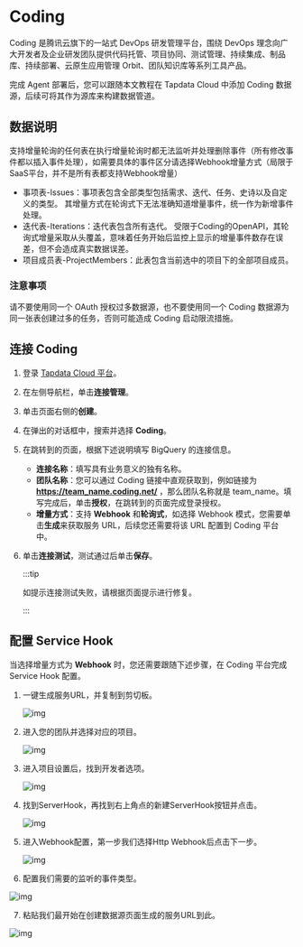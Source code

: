 # Coding

Coding 是腾讯云旗下的一站式 DevOps 研发管理平台，围绕 DevOps 理念向广大开发者及企业研发团队提供代码托管、项目协同、测试管理、持续集成、制品库、持续部署、云原生应用管理 Orbit、团队知识库等系列工具产品。

完成 Agent 部署后，您可以跟随本文教程在 Tapdata Cloud 中添加 Coding 数据源，后续可将其作为源库来构建数据管道。

## 数据说明

支持增量轮询的任何表在执行增量轮询时都无法监听并处理删除事件（所有修改事件都以插入事件处理），如需要具体的事件区分请选择Webhook增量方式（局限于SaaS平台，并不是所有表都支持Webhook增量）

* 事项表-Issues：事项表包含全部类型包括需求、迭代、任务、史诗以及自定义的类型。 其增量方式在轮询式下无法准确知道增量事件，统一作为新增事件处理。
* 迭代表-Iterations：迭代表包含所有迭代。 受限于Coding的OpenAPI，其轮询式增量采取从头覆盖，意味着任务开始后监控上显示的增量事件数存在误差，但不会造成真实数据误差。
* 项目成员表-ProjectMembers：此表包含当前选中的项目下的全部项目成员。

### 注意事项

请不要使用同一个 OAuth 授权过多数据源，也不要使用同一个 Coding 数据源为同一张表创建过多的任务，否则可能造成 Coding 启动限流措施。

## 连接 Coding

1. 登录 [Tapdata Cloud 平台](https://cloud.tapdata.net/console/v3/)。
2. 在左侧导航栏，单击**连接管理**。
3. 单击页面右侧的**创建**。
4. 在弹出的对话框中，搜索并选择 **Coding**。
5. 在跳转到的页面，根据下述说明填写 BigQuery 的连接信息。
   * **连接名称**：填写具有业务意义的独有名称。
   * **团队名称**：您可以通过 Coding 链接中直观获取到，例如链接为 **https://team_name.coding.net/** ，那么团队名称就是 team_name。填写完成后，单击**授权**，在跳转到的页面完成登录授权。
   * **增量方式**：支持 **Webhook** 和**轮询式**，如选择 Webhook 模式，您需要单击**生成**来获取服务 URL，后续您还需要将该 URL 配置到 Coding 平台中。
6. 单击**连接测试**，测试通过后单击**保存**。

   :::tip

   如提示连接测试失败，请根据页面提示进行修复。

   :::

## 配置 Service Hook

当选择增量方式为 **Webhook** 时，您还需要跟随下述步骤，在 Coding 平台完成 Service Hook 配置。

1. 一键生成服务URL，并复制到剪切板。

   ![img](https://tapdata-bucket-01.oss-cn-beijing.aliyuncs.com/doc/coding/generate.PNG)

2. 进入您的团队并选择对应的项目。

   ![img](https://tapdata-bucket-01.oss-cn-beijing.aliyuncs.com/doc/coding/init.PNG)

3. 进入项目设置后，找到开发者选项。

   ![img](https://tapdata-bucket-01.oss-cn-beijing.aliyuncs.com/doc/coding/developer.PNG)

4. 找到ServerHook，再找到右上角点的新建ServerHook按钮并点击。

   ![img](https://tapdata-bucket-01.oss-cn-beijing.aliyuncs.com/doc/coding/init-webhook.PNG)

5. 进入Webhook配置，第一步我们选择Http Webhook后点击下一步。

   ![img](https://tapdata-bucket-01.oss-cn-beijing.aliyuncs.com/doc/coding/webhook.PNG)

6.  配置我们需要的监听的事件类型。

   ![img](https://tapdata-bucket-01.oss-cn-beijing.aliyuncs.com/doc/coding/monitor.PNG)

7.  粘贴我们最开始在创建数据源页面生成的服务URL到此。

   ![img](https://tapdata-bucket-01.oss-cn-beijing.aliyuncs.com/doc/coding/url.PNG)

